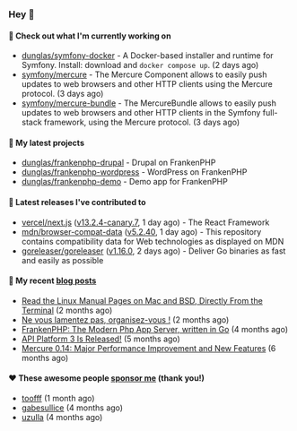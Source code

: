 ### Hey 👋

#### 👷 Check out what I'm currently working on

- [dunglas/symfony-docker](https://github.com/dunglas/symfony-docker) - A Docker-based installer and runtime for Symfony. Install: download and `docker compose up`. (2 days ago)
- [symfony/mercure](https://github.com/symfony/mercure) - The Mercure Component allows to easily push updates to web browsers and other HTTP clients using the Mercure protocol. (3 days ago)
- [symfony/mercure-bundle](https://github.com/symfony/mercure-bundle) - The MercureBundle allows to easily push updates to web browsers and other HTTP clients in the Symfony full-stack framework, using the Mercure protocol. (3 days ago)

#### 🌱 My latest projects

- [dunglas/frankenphp-drupal](https://github.com/dunglas/frankenphp-drupal) - Drupal on FrankenPHP
- [dunglas/frankenphp-wordpress](https://github.com/dunglas/frankenphp-wordpress) - WordPress on FrankenPHP
- [dunglas/frankenphp-demo](https://github.com/dunglas/frankenphp-demo) - Demo app for FrankenPHP

#### 🔭 Latest releases I've contributed to

- [vercel/next.js](https://github.com/vercel/next.js) ([v13.2.4-canary.7](https://github.com/vercel/next.js/releases/tag/v13.2.4-canary.7), 1 day ago) - The React Framework
- [mdn/browser-compat-data](https://github.com/mdn/browser-compat-data) ([v5.2.40](https://github.com/mdn/browser-compat-data/releases/tag/v5.2.40), 1 day ago) - This repository contains compatibility data for Web technologies as displayed on MDN
- [goreleaser/goreleaser](https://github.com/goreleaser/goreleaser) ([v1.16.0](https://github.com/goreleaser/goreleaser/releases/tag/v1.16.0), 2 days ago) - Deliver Go binaries as fast and easily as possible

#### 📜 My recent [blog posts](https://dunglas.fr)

- [Read the Linux Manual Pages on Mac and BSD, Directly From the Terminal](https://dunglas.dev/2022/12/read-the-linux-manual-pages-on-mac-and-bsd-directly-from-the-terminal/) (2 months ago)
- [Ne vous lamentez pas, organisez-vous !](https://dunglas.dev/2022/12/ne-vous-lamentez-pas-organisez-vous/) (2 months ago)
- [FrankenPHP: The Modern Php App Server, written in Go](https://dunglas.dev/2022/10/frankenphp-the-modern-php-app-server-written-in-go/) (4 months ago)
- [API Platform 3 Is Released!](https://dunglas.dev/2022/09/api-platform-3-is-released/) (5 months ago)
- [Mercure 0.14: Major Performance Improvement and New Features](https://dunglas.dev/2022/09/mercure-0-14/) (6 months ago)

#### ❤️ These awesome people [sponsor me](https://github.com/sponsors/dunglas) (thank you!)

- [toofff](https://github.com/toofff) (1 month ago)
- [gabesullice](https://github.com/gabesullice) (4 months ago)
- [uzulla](https://github.com/uzulla) (4 months ago)
